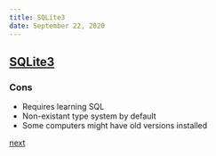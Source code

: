 ```yaml
---
title: SQLite3
date: September 22, 2020
---
```


## [SQLite3](https://www.sqlite.org/index.html)

### Cons

- Requires learning SQL
- Non-existant type system by default
- Some computers might have old versions installed

[next](/src/slides/180-node.md.html)
